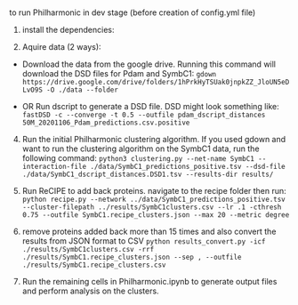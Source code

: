 # 

to run Philharmonic in dev stage (before creation of config.yml file)

1. install the dependencies:

2. Aquire data (2 ways):

- Download the data from the google drive. Running this command will download the DSD files for Pdam and SymbC1: ```gdown https://drive.google.com/drive/folders/1hPrkHyTSUak0jnpkZZ_JloUN5eDLvO9S -O ./data --folder```

- OR Run dscript to generate a DSD file. DSD might look something like:
```fastDSD -c --converge -t 0.5 --outfile pdam_dscript_distances 50M_20201106_Pdam_predictions.csv.positive```

4. Run the initial Philharmonic clustering algorithm. 
If you used gdown and want to run the clustering algorithm on the SymbC1 data, run the following command:
```python3 clustering.py --net-name SymbC1 --interaction-file ./data/SymbC1_predictions_positive.tsv --dsd-file ./data/SymbC1_dscript_distances.DSD1.tsv --results-dir results/ ```


5. Run ReCIPE to add back proteins. navigate to the recipe folder then run: 
```python recipe.py --network ../data/SymbC1_predictions_positive.tsv  --cluster-filepath ../results/SymbC1clusters.csv --lr .1 -cthresh 0.75 --outfile SymbC1.recipe_clusters.json --max 20 --metric degree```

6. remove proteins added back more than 15 times and also convert the results from JSON format to CSV 
```python results_convert.py -icf ./results/SymbC1clusters.csv -rrf ./results/SymbC1.recipe_clusters.json --sep , --outfile ./results/SymbC1.recipe_clusters.csv```

7. Run the remaining cells in Philharmonic.ipynb to generate output files and perform analysis on the clusters.